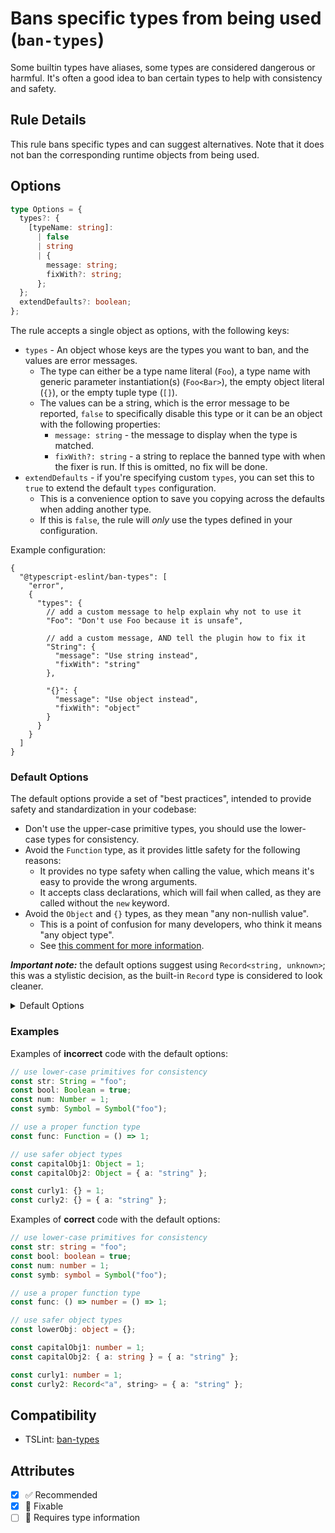 # Bans specific types from being used (`ban-types`)

Some builtin types have aliases, some types are considered dangerous or harmful.
It's often a good idea to ban certain types to help with consistency and safety.

## Rule Details

This rule bans specific types and can suggest alternatives. Note that it does
not ban the corresponding runtime objects from being used.

## Options

```ts
type Options = {
  types?: {
    [typeName: string]:
      | false
      | string
      | {
        message: string;
        fixWith?: string;
      };
  };
  extendDefaults?: boolean;
};
```

The rule accepts a single object as options, with the following keys:

- `types` - An object whose keys are the types you want to ban, and the values
  are error messages.
  - The type can either be a type name literal (`Foo`), a type name with generic
    parameter instantiation(s) (`Foo<Bar>`), the empty object literal (`{}`), or
    the empty tuple type (`[]`).
  - The values can be a string, which is the error message to be reported,
    `false` to specifically disable this type or it can be an object with the
    following properties:
    - `message: string` - the message to display when the type is matched.
    - `fixWith?: string` - a string to replace the banned type with when the
      fixer is run. If this is omitted, no fix will be done.
- `extendDefaults` - if you're specifying custom `types`, you can set this to
  `true` to extend the default `types` configuration.
  - This is a convenience option to save you copying across the defaults when
    adding another type.
  - If this is `false`, the rule will _only_ use the types defined in your
    configuration.

Example configuration:

```jsonc
{
  "@typescript-eslint/ban-types": [
    "error",
    {
      "types": {
        // add a custom message to help explain why not to use it
        "Foo": "Don't use Foo because it is unsafe",

        // add a custom message, AND tell the plugin how to fix it
        "String": {
          "message": "Use string instead",
          "fixWith": "string"
        },

        "{}": {
          "message": "Use object instead",
          "fixWith": "object"
        }
      }
    }
  ]
}
```

### Default Options

The default options provide a set of "best practices", intended to provide
safety and standardization in your codebase:

- Don't use the upper-case primitive types, you should use the lower-case types
  for consistency.
- Avoid the `Function` type, as it provides little safety for the following
  reasons:
  - It provides no type safety when calling the value, which means it's easy to
    provide the wrong arguments.
  - It accepts class declarations, which will fail when called, as they are
    called without the `new` keyword.
- Avoid the `Object` and `{}` types, as they mean "any non-nullish value".
  - This is a point of confusion for many developers, who think it means "any
    object type".
  - See
    [this comment for more information](https://github.com/typescript-eslint/typescript-eslint/issues/2063#issuecomment-675156492).

**_Important note:_** the default options suggest using
`Record<string, unknown>`; this was a stylistic decision, as the built-in
`Record` type is considered to look cleaner.

<details>
<summary>Default Options</summary>

```ts
const defaultTypes = {
  String: {
    message: "Use string instead",
    fixWith: "string",
  },
  Boolean: {
    message: "Use boolean instead",
    fixWith: "boolean",
  },
  Number: {
    message: "Use number instead",
    fixWith: "number",
  },
  Symbol: {
    message: "Use symbol instead",
    fixWith: "symbol",
  },

  Function: {
    message: [
      "The `Function` type accepts any function-like value.",
      "It provides no type safety when calling the function, which can be a common source of bugs.",
      "It also accepts things like class declarations, which will throw at runtime as they will not be called with `new`.",
      "If you are expecting the function to accept certain arguments, you should explicitly define the function shape.",
    ].join("\n"),
  },

  // object typing
  Object: {
    message: [
      'The `Object` type actually means "any non-nullish value", so it is marginally better than `unknown`.',
      '- If you want a type meaning "any object", you probably want `Record<string, unknown>` instead.',
      '- If you want a type meaning "any value", you probably want `unknown` instead.',
    ].join("\n"),
  },
  "{}": {
    message: [
      '`{}` actually means "any non-nullish value".',
      '- If you want a type meaning "any object", you probably want `Record<string, unknown>` instead.',
      '- If you want a type meaning "any value", you probably want `unknown` instead.',
    ].join("\n"),
  },
};
```

</details>

### Examples

Examples of **incorrect** code with the default options:

```ts
// use lower-case primitives for consistency
const str: String = "foo";
const bool: Boolean = true;
const num: Number = 1;
const symb: Symbol = Symbol("foo");

// use a proper function type
const func: Function = () => 1;

// use safer object types
const capitalObj1: Object = 1;
const capitalObj2: Object = { a: "string" };

const curly1: {} = 1;
const curly2: {} = { a: "string" };
```

Examples of **correct** code with the default options:

```ts
// use lower-case primitives for consistency
const str: string = "foo";
const bool: boolean = true;
const num: number = 1;
const symb: symbol = Symbol("foo");

// use a proper function type
const func: () => number = () => 1;

// use safer object types
const lowerObj: object = {};

const capitalObj1: number = 1;
const capitalObj2: { a: string } = { a: "string" };

const curly1: number = 1;
const curly2: Record<"a", string> = { a: "string" };
```

## Compatibility

- TSLint: [ban-types](https://palantir.github.io/tslint/rules/ban-types)

## Attributes

- [x] ✅ Recommended
- [x] 🔧 Fixable
- [ ] 💭 Requires type information
